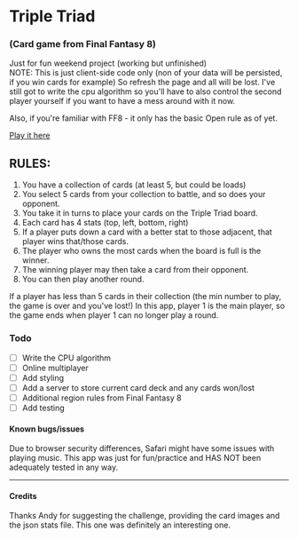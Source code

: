 # Triple Triad

### (Card game from Final Fantasy 8)

Just for fun weekend project (working but unfinished)  
NOTE: This is just client-side code only (non of your data will be persisted, if you win cards for example) So refresh the page and all will be lost. I've still got to write the cpu algorithm so you'll have to also control the second player yourself if you want to have a mess around with it now.

Also, if you're familiar with FF8 - it only has the basic Open rule as of yet.

[Play it here](https://rockettown1.github.io/BasicHangman/)

## RULES:

1. You have a collection of cards (at least 5, but could be loads)
2. You select 5 cards from your collection to battle, and so does your opponent.
3. You take it in turns to place your cards on the Triple Triad board.
4. Each card has 4 stats (top, left, bottom, right)
5. If a player puts down a card with a better stat to those adjacent, that player wins that/those cards.
6. The player who owns the most cards when the board is full is the winner.
7. The winning player may then take a card from their opponent.
8. You can then play another round.

If a player has less than 5 cards in their collection (the min number to play, the game is over and you've lost!) In this app, player 1 is the main player, so the game ends when player 1 can no longer play a round.

### Todo

- [ ] Write the CPU algorithm
- [ ] Online multiplayer
- [ ] Add styling
- [ ] Add a server to store current card deck and any cards won/lost
- [ ] Additional region rules from Final Fantasy 8
- [ ] Add testing

#### Known bugs/issues

Due to browser security differences, Safari might have some issues with playing music.
This app was just for fun/practice and HAS NOT been adequately tested in any way.

---

#### Credits

Thanks Andy for suggesting the challenge, providing the card images and the json stats file. This one was definitely an interesting one.
